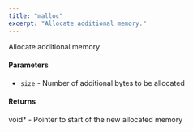 ```yaml
---
title: "malloc"
excerpt: "Allocate additional memory."
---
```

Allocate additional memory

#### Parameters
* `size` - Number of additional bytes to be allocated 

#### Returns
void* - Pointer to start of the new allocated memory